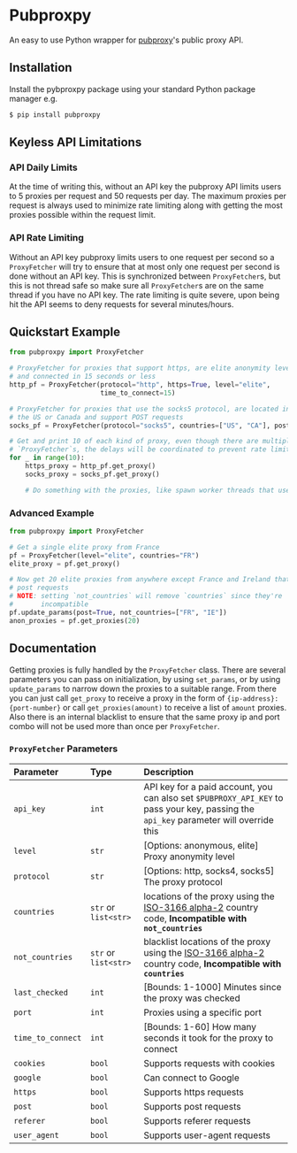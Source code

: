 # Pubproxpy

An easy to use Python wrapper for [pubproxy](http://pubproxy.com)'s public proxy API.

## Installation

Install the pybproxpy package using your standard Python package manager e.g.

```bash
$ pip install pubproxpy
```

## Keyless API Limitations

### API Daily Limits

At the time of writing this, without an API key the pubproxy API limits users to 5 proxies per request and 50 requests per day. The maximum proxies per request is always used to minimize rate limiting along with getting the most proxies possible within the request limit.

### API Rate Limiting

Without an API key pubproxy limits users to one request per second so a `ProxyFetcher` will try to ensure that at most only one request per second is done without an API key. This is synchronized between `ProxyFetcher`s, but this is not thread safe so make sure all `ProxyFetcher`s are on the same thread if you have no API key. The rate limiting is quite severe, upon being hit the API seems to deny requests for several minutes/hours.

## Quickstart Example

```python
from pubproxpy import ProxyFetcher

# ProxyFetcher for proxies that support https, are elite anonymity level,
# and connected in 15 seconds or less
http_pf = ProxyFetcher(protocol="http", https=True, level="elite",
                       time_to_connect=15)

# ProxyFetcher for proxies that use the socks5 protocol, are located in
# the US or Canada and support POST requests
socks_pf = ProxyFetcher(protocol="socks5", countries=["US", "CA"], post=True)

# Get and print 10 of each kind of proxy, even though there are multiple
# `ProxyFetcher`s, the delays will be coordinated to prevent rate limiting
for _ in range(10):
    https_proxy = http_pf.get_proxy()
    socks_proxy = socks_pf.get_proxy()

    # Do something with the proxies, like spawn worker threads that use them
```

### Advanced Example

```python
from pubproxpy import ProxyFetcher

# Get a single elite proxy from France
pf = ProxyFetcher(level="elite", countries="FR")
elite_proxy = pf.get_proxy()

# Now get 20 elite proxies from anywhere except France and Ireland that support
# post requests
# NOTE: setting `not_countries` will remove `countries` since they're
#       incompatible
pf.update_params(post=True, not_countries=["FR", "IE"])
anon_proxies = pf.get_proxies(20)
```

## Documentation

Getting proxies is fully handled by the `ProxyFetcher` class. There are several parameters you can pass on initialization, by using `set_params`, or by using `update_params` to narrow down the proxies to a suitable range. From there you can just call `get_proxy` to receive a proxy in the form of `{ip-address}:{port-number}` or call `get_proxies(amount)` to receive a list of `amount` proxies. Also there is an internal blacklist to ensure that the same proxy ip and port combo will not be used more than once per `ProxyFetcher`.

### `ProxyFetcher` Parameters

|Parameter|Type|Description|
|:--|:--|:--|
|`api_key`|`int`|API key for a paid account, you can also set `$PUBPROXY_API_KEY` to pass your key, passing the `api_key` parameter will override this|
|`level`|`str`|[Options: anonymous, elite] Proxy anonymity level|
|`protocol`|`str`|[Options: http, socks4, socks5] The proxy protocol|
|`countries`|`str` or `list<str>`|locations of the proxy using the [ISO-3166 alpha-2](https://en.wikipedia.org/wiki/ISO_3166-1_alpha-2) country code, **Incompatible with `not_countries`**|
|`not_countries`|`str` or `list<str>`|blacklist locations of the proxy using the [ISO-3166 alpha-2](https://en.wikipedia.org/wiki/ISO_3166-1_alpha-2) country code, **Incompatible with `countries`**|
|`last_checked`|`int`|[Bounds: 1-1000] Minutes since the proxy was checked|
|`port`|`int`|Proxies using a specific port|
|`time_to_connect`|`int`|[Bounds: 1-60] How many seconds it took for the proxy to connect|
|`cookies`|`bool`|Supports requests with cookies|
|`google`|`bool`|Can connect to Google|
|`https`|`bool`|Supports https requests|
|`post`|`bool`|Supports post requests|
|`referer`|`bool`|Supports referer requests|
|`user_agent`|`bool`|Supports user-agent requests|
